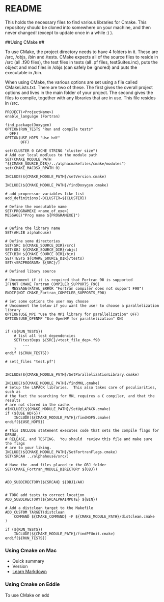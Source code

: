 # README #
This holds the necessary files to find various libraries for Cmake.   This repository should be cloned into somewhere on your machine, and then never changed! (except to update once in a while :) ).

##Using CMake ##

To use CMake, the project directory needs to have 4 folders in it.   These are /src, /objs, /bin and /tests.   CMake expects all of the source files to reside in /src (all .f90 files), the test files in tests (all .pf files, testSuites.inc), puts the object and mod files in /objs (can safely be ignored) and puts the executable in /bin.


When using CMake, the various options are set using a file called CMakeLists.txt.   There are two of these.   The first gives the overall project options and lives in the main folder of your project.   The second gives the files to compile, together with any libraries that are in use.   This file resides in <projectDirectory>/src.

```CMAKE_MINIMUM_REQUIRED(VERSION 2.8.5)
PROJECT(<ProjectName>)
enable_language (Fortran)

find_package(Doxygen)
OPTION(RUN_TESTS "Run and compile tests"
  OFF)
OPTION(USE_HDF5 "Use hdf"
       OFF)

set(CLUSTER 0 CACHE STRING "cluster size")
# Add our local modlues to the module path
SET(CMAKE_MODULE_PATH "${CMAKE_SOURCE_DIR}/../alphacmakefiles/cmake/modules")
set(CMAKE_MACOSX_RPATH 0)

INCLUDE(${CMAKE_MODULE_PATH}/setVersion.cmake)

INCLUDE(${CMAKE_MODULE_PATH}/findDoxygen.cmake)

# add propressor variables like list
add_definitions(-DCLUSTER=${CLUSTER})

# Define the executable name
SET(PROGRAMEXE <name_of_exe>)
MESSAGE("Prog name ${PROGRAMEXE}")


# Define the library name
SET(AHLIB alphahouse)

# Define some directories
SET(SRC ${CMAKE_SOURCE_DIR}/src)
SET(OBJ ${CMAKE_SOURCE_DIR}/objs)
SET(BIN ${CMAKE_SOURCE_DIR}/bin)
SET(TESTS ${CMAKE_SOURCE_DIR}/tests)
SET(<SRCPROGRAM> ${SRC}/)

# Defined libary source

# Uncomment if it is required that Fortran 90 is supported
IF(NOT CMAKE_Fortran_COMPILER_SUPPORTS_F90)
   MESSAGE(FATAL_ERROR "Fortran compiler does not support F90")
ENDIF(NOT CMAKE_Fortran_COMPILER_SUPPORTS_F90)

# Set some options the user may choose
# Uncomment the below if you want the user to choose a parallelization library
OPTION(USE_MPI "Use the MPI library for parallelization" OFF)
OPTION(USE_OPENMP "Use OpenMP for parallelization" ON)


if (${RUN_TESTS})
	# list all test dependencies
	SET(testDeps ${SRC}/<test_file_dep>.f90
		...
	)
endif (${RUN_TESTS})

# set(_files "test.pf")


INCLUDE(${CMAKE_MODULE_PATH}/SetParallelizationLibrary.cmake)

INCLUDE(${CMAKE_MODULE_PATH}/findMKL.cmake)
# Setup the LAPACK libraries.  This also takes care of peculiarities, such as
# the fact the searching for MKL requires a C compiler, and that the results
# are not stored in the cache.
#INCLUDE(${CMAKE_MODULE_PATH}/SetUpLAPACK.cmake)
if (${USE_HDF5})
	INCLUDE(${CMAKE_MODULE_PATH}/findHDF5.cmake)
endif(${USE_HDF5})

# This INCLUDE statement executes code that sets the compile flags for DEBUG,
# RELEASE, and TESTING.  You should  review this file and make sure the flags
# are to your liking.
INCLUDE(${CMAKE_MODULE_PATH}/SetFortranFlags.cmake)
SET(SRCAH ../alphahouse/src/)

# Have the .mod files placed in the OBJ folder
SET(CMAKE_Fortran_MODULE_DIRECTORY ${OBJ})


ADD_SUBDIRECTORY(${SRCAH} ${OBJ}/AH)


# TODO add tests to correct location
ADD_SUBDIRECTORY(${SRCALPHAIMPUTE} ${BIN})

# Add a distclean target to the Makefile
ADD_CUSTOM_TARGET(distclean
    COMMAND ${CMAKE_COMMAND} -P ${CMAKE_MODULE_PATH}/distclean.cmake
)

if (${RUN_TESTS})
	INCLUDE(${CMAKE_MODULE_PATH}/findPFUnit.cmake)
endif(${RUN_TESTS})
```






### Using Cmake on Mac ###

* Quick summary
* Version
* [Learn Markdown](https://bitbucket.org/tutorials/markdowndemo)

### Using Cmake on Eddie ###

To use CMake on edd